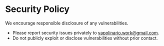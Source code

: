 # Security Policy

We encourage responsible disclosure of any vulnerabilities.

- Please report security issues privately to [vapolinario.work@gmail.com](vapolinario.work@gmail.com).
- Do not publicly exploit or disclose vulnerabilities without prior contact.